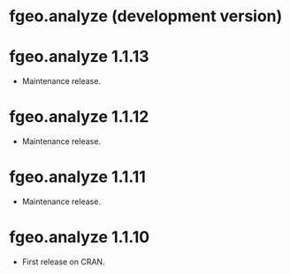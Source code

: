 # fgeo.analyze (development version)

# fgeo.analyze 1.1.13

* Maintenance release.

# fgeo.analyze 1.1.12

* Maintenance release.

# fgeo.analyze 1.1.11

* Maintenance release.

# fgeo.analyze 1.1.10

* First release on CRAN.
